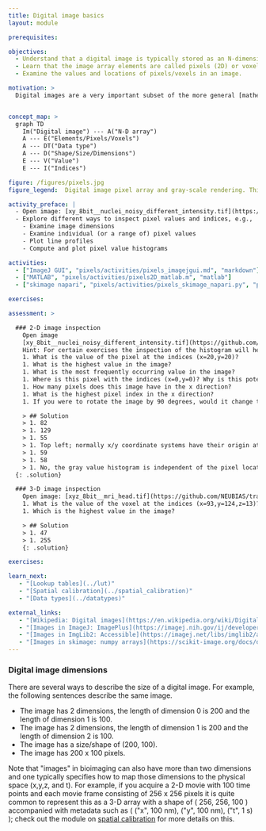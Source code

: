 ```yaml
---
title: Digital image basics
layout: module

prerequisites:

objectives:
  - Understand that a digital image is typically stored as an N-dimensional array.
  - Learn that the image array elements are called pixels (2D) or voxels (3D).
  - Examine the values and locations of pixels/voxels in an image.

motivation: >
  Digital images are a very important subset of the more general [mathematical definition](https://mathworld.wolfram.com/Image.html) of an image. The vast majority of available algorithms and visualisation tools operate on digital images and all (as far as we know) scientific microscopes output digital images. Thus, for microscopy based science, it is crucial to understand the basic properties of digitial images and how to effectively inspect their content.


concept_map: >
  graph TD
    Im("Digital image") --- A("N-D array")
    A --- E("Elements/Pixels/Voxels")
    A --- DT("Data type")
    A --- D("Shape/Size/Dimensions")
    E --- V("Value")
    E --- I("Indices")

figure: /figures/pixels.jpg
figure_legend:  Digital image pixel array and gray-scale rendering. This array (image) has two dimensions with 21 x 21 elements (pixels). The pixel values (black numbers) can be addressed by their respective pixel indices (green numbers).

activity_preface: |
  - Open image: [xy_8bit__nuclei_noisy_different_intensity.tif](https://github.com/NEUBIAS/training-resources/raw/master/image_data/xy_8bit__nuclei_noisy_different_intensity.tif)
  - Explore different ways to inspect pixel values and indices, e.g.,
    - Examine image dimensions
    - Examine individual (or a range of) pixel values
    - Plot line profiles
    - Compute and plot pixel value histograms

activities:
  - ["ImageJ GUI", "pixels/activities/pixels_imagejgui.md", "markdown"]
  - ["MATLAB", "pixels/activities/pixels2D_matlab.m", "matlab"]
  - ["skimage napari", "pixels/activities/pixels_skimage_napari.py", "python"]

exercises:

assessment: >

  ### 2-D image inspection
    Open image
    [xy_8bit__nuclei_noisy_different_intensity.tif](https://github.com/NEUBIAS/training-resources/raw/master/image_data/xy_8bit__nuclei_noisy_different_intensity.tif).
    Hint: For certain exercises the inspection of the histogram will help
    1. What is the value of the pixel at the indices (x=20,y=20)?
    1. What is the highest value in the image?
    1. What is the most frequently occurring value in the image?
    1. Where is this pixel with the indices (x=0,y=0)? Why is this potentially confusing?
    1. How many pixels does this image have in the x direction?
    1. What is the highest pixel index in the x direction?
    1. If you were to rotate the image by 90 degrees, would it change the image histogram?

    > ## Solution
    > 1. 82
    > 1. 129
    > 1. 55
    > 1. Top left; normally x/y coordinate systems have their origin at the bottom left
    > 1. 59
    > 1. 58
    > 1. No, the gray value histogram is independent of the pixel locations
  {: .solution}

  ### 3-D image inspection
    Open image: [xyz_8bit__mri_head.tif](https://github.com/NEUBIAS/training-resources/raw/master/image_data/xyz_8bit__mri_head.tif)
    1. What is the value of the voxel at the indices (x=93,y=124,z=13)?
    1. Which is the highest value in the image?

    > ## Solution
    > 1. 47
    > 1. 255
    {: .solution}

exercises:

learn_next:
   - "[Lookup tables](../lut)"
   - "[Spatial calibration](../spatial_calibration)"
   - "[Data types](../datatypes)"

external_links:
   - "[Wikipedia: Digital images](https://en.wikipedia.org/wiki/Digital_image)"
   - "[Images in ImageJ: ImagePlus](https://imagej.nih.gov/ij/developer/api/ij/ij/ImagePlus.html)"
   - "[Images in ImgLib2: Accessible](https://imagej.net/libs/imglib2/accessibles)"
   - "[Images in skimage: numpy arrays](https://scikit-image.org/docs/dev/user_guide/numpy_images.html)"
---
```


### Digital image dimensions

There are several ways to describe the size of a digital image. For example, the following sentences describe the same image.

- The image has 2 dimensions, the length of dimension 0 is 200 and the length of dimension 1 is 100.
- The image has 2 dimensions, the length of dimension 1 is 200 and the length of dimension 2 is 100.
- The image has a size/shape of (200, 100).
- The image has 200 x 100 pixels.

Note that "images" in bioimaging can also have more than two dimensions and one typically specifies how to map those dimensions to the physical space (x,y,z, and t). For example, if you acquire a 2-D movie with 100 time points and each movie frame consisting of 256 x 256 pixels it is quite common to represent this as a 3-D array with a shape of ( 256, 256, 100 ) accompanied with metadata such as ( ("x", 100 nm), ("y", 100 nm), ("t", 1 s) ); check out the module on [spatial calibration](../spatial_calibration) for more details on this.

